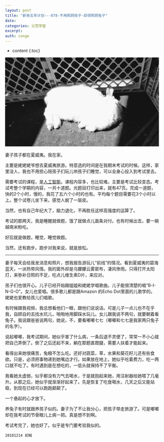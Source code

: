 ```yaml
---
layout: post
title: "新爸五年计划---078-不用照顾孩子-却得照顾兔子"
date:
categories: 父范学堂
excerpt:
auth: conge
---
```

* content
{:toc}

![曝光过度的嘟嘟](/assets/images/父范学堂/118382-1122578c652e3481.png)

妻子孩子都在夏威夷。我在家。

主要是姥姥姥爷想去夏威夷旅游。特意选的时间是在我期末考试的时候。这样，家里没人，我也不用担心陪孩子们玩儿哄孩子们睡觉，可以全身心投入到考试里去。

需要考试的课程，是[人工智能](https://www.jianshu.com/p/a3c89cc25b1b)。课程内容多，也比较难。主要是考试比较变态。考试考整个学期的内容，一共十道题。光题目打印出来，就有47页。完成一道题，快的2个小时，慢的，我花了五六个小时的也有。平均每个题目需要花3个小时以上。整个试卷儿坐下来，感觉人蜕了一层皮。

当然，也有自己年纪大了，脑力退化，不再胜任这样高强度的运算了。

考试的那两天，我是睡醒就做题，饿了就做点儿面条对付。也有时候出去，要一碗越南米粉吃。

好后就是做题，睡觉，睡觉做题。

当然，还有跑步。跑步对我来说，就是放松。

-----

妻子每天会给我发消息和照片，想我报告游玩儿“前线”的情况。看到夏威夷的碧海蓝天，一派热带风情。我的窗外却是乌朦朦云雾密布，凄风惨雨。只得打开太阳灯，来弥补日照的不足，吃点儿维生素D片，来应对。

孩子们也很开心。儿子已经开始跟姐姐和姥姥学唱歌曲。儿子能很清楚的唱“B-I-N-G-O”。女儿也爱唱。很多歌儿都是跟Amazon 的Echo Dot里面的儿歌学的。姥姥也爱教给孩儿们唱歌。

有时候跟我视频，我总想看他们一眼，跟他们说说话。可是儿子一点儿也不在乎我，自顾自的去找水坑儿，啪啪地用脚踩水玩儿。女儿跟我说不两句，就要朝着看兔子。我说跟爸爸说两句，她说，不，要看嘟嘟七七（嘟嘟和七七是我家两只兔子的名字）。

说起嘟嘟，我考试期间，她似乎害了什么病，一条后退不灵便了，常常一不小心就把自己弄倒了。倒了之后还起不来，躺在那题直蹬腿，需要人扶着才能起来。

看得出来她很痛苦，兔粮不怎么吃。还好对蔬菜，草，水果和葵花籽儿还有些食欲。只是，必须把事物递到她嘴边才行。如果放在地上，她似乎吃着费力，吃一两口就不吃了。有时遇到是在想吃的，一低头就保持不了平衡。

我看她太虚弱，似乎都没有力气去喝水，于是就抱起来她，用注射器给她喂了几毫升。从那之后，她似乎就渐渐好起来了。先是恢复了吃食喝水，几天之后又能站稳，到现在已经可以跑跑颠颠了。

一个悬起的心才放下。

养兔子有时就跟养孩子似的。妻子为了不让我分心，把孩子带走旅游了。可是嘟嘟却在我考试的节骨眼儿上病一把。真是想不到啊。

考试考完了，她也好了。似乎是专门要考验我似的。

```
20181214 初稿
```

